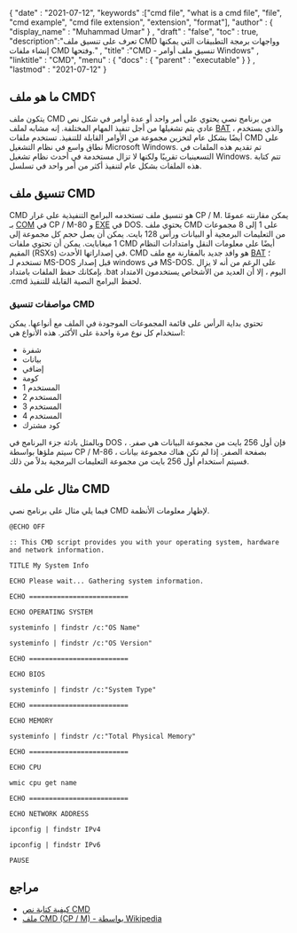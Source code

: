 {
  "date" : "2021-07-12",
  "keywords" :["cmd file", "what is a cmd file", "file", "cmd example", "cmd file extension", "extension", "format"],
  "author" : {
    "display_name" : "Muhammad Umar"
} ,
  "draft" : "false",
  "toc" : true,
  "description":"تعرف على تنسيق ملف CMD وواجهات برمجة التطبيقات التي يمكنها إنشاء ملفات CMD وفتحها." ,
  "title" :"CMD - تنسيق ملف أوامر Windows" ,
  "linktitle" : "CMD",
  "menu" : {
    "docs" : {
      "parent" : "executable"
}
} ,
  "lastmod" : "2021-07-12"
}

## ما هو ملف CMD؟
يتكون ملف CMD من برنامج نصي يحتوي على أمر واحد أو عدة أوامر في شكل نص عادي يتم تشغيلها من أجل تنفيذ المهام المختلفة. إنه مشابه لملف [BAT](/ar/executable/bat/) ، والذي يستخدم أيضًا بشكل عام لتخزين مجموعة من الأوامر القابلة للتنفيذ. تستخدم ملفات CMD على نطاق واسع في نظام التشغيل Microsoft Windows. تم تقديم هذه الملفات في التسعينيات تقريبًا ولكنها لا تزال مستخدمة في أحدث نظام تشغيل Windows. تتم كتابة هذه الملفات بشكل عام لتنفيذ أكثر من أمر واحد في تسلسل.

## تنسيق ملف CMD
CMD هو تنسيق ملف تستخدمه البرامج التنفيذية على غرار CP / M. يمكن مقارنته عمومًا بـ [COM](/ar/executable/com/) في CP / M-80 و [EXE](/ar/executable/exe/) في DOS. يحتوي ملف CMD على 1 إلى 8 مجموعات من التعليمات البرمجية أو البيانات ورأس 128 بايت. يمكن أن يصل حجم كل مجموعة إلى 1 ميغابايت. يمكن أن تحتوي ملفات CMD أيضًا على معلومات النقل وامتدادات النظام المقيم (RSXs) في إصداراتها الأحدث. CMD هو وافد جديد بالمقارنة مع ملف [BAT](/ar/executable/bat/) ؛ تستخدم لـ MS-DOS قبل إصدار windows في MS-DOS. على الرغم من أنه لا يزال بإمكانك حفظ الملفات بامتداد .bat اليوم ، إلا أن العديد من الأشخاص يستخدمون الامتداد .cmd لحفظ البرامج النصية القابلة للتنفيذ.

### مواصفات تنسيق CMD

تحتوي بداية الرأس على قائمة المجموعات الموجودة في الملف مع أنواعها. يمكن استخدام كل نوع مرة واحدة على الأكثر. هذه الأنواع هي:

- شفرة
- بيانات
- إضافي
- كومة
- المستخدم 1
- المستخدم 2
- المستخدم 3
- المستخدم 4
- كود مشترك

وبالمثل بادئة جزء البرنامج في DOS ، فإن أول 256 بايت من مجموعة البيانات هي صفر. سيتم ملؤها بواسطة CP / M-86 بصفحة الصفر. إذا لم تكن هناك مجموعة بيانات ، فسيتم استخدام أول 256 بايت من مجموعة التعليمات البرمجية بدلاً من ذلك.
## مثال على ملف CMD
فيما يلي مثال على برنامج نصي CMD لإظهار معلومات الأنظمة.
```
@ECHO OFF

:: This CMD script provides you with your operating system, hardware and network information.

TITLE My System Info

ECHO Please wait... Gathering system information.

ECHO =========================

ECHO OPERATING SYSTEM

systeminfo | findstr /c:"OS Name"

systeminfo | findstr /c:"OS Version"

ECHO =========================

ECHO BIOS

systeminfo | findstr /c:"System Type"

ECHO =========================

ECHO MEMORY

systeminfo | findstr /c:"Total Physical Memory"

ECHO =========================

ECHO CPU

wmic cpu get name

ECHO =========================

ECHO NETWORK ADDRESS

ipconfig | findstr IPv4

ipconfig | findstr IPv6

PAUSE
```



## مراجع

* [كيفية كتابة نص CMD](https://smallbusiness.chron.com/write-cmd-script-53226.html)
* [ملف CMD (CP / M) - بواسطة Wikipedia](https://en.wikipedia.org/wiki/CMD_file_ (CP / M))


